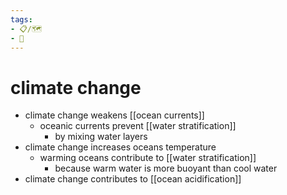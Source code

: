 ```yaml
---
tags:
- 📋/🗺️ 
- 🌱
---
```


# climate change

- climate change weakens [[ocean currents]]
	- oceanic currents prevent [[water stratification]]
		- by mixing water layers
- climate change increases oceans temperature
	- warming oceans contribute to [[water stratification]]
		- because warm water is more buoyant than cool water
- climate change contributes to [[ocean acidification]]
